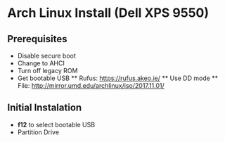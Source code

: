 # Arch Linux Install (Dell XPS 9550)

## Prerequisites 
* Disable secure boot
* Change to AHCI
* Turn off legacy ROM
* Get bootable USB
** Rufus: https://rufus.akeo.ie/
** Use DD mode
** File: http://mirror.umd.edu/archlinux/iso/2017.11.01/

## Initial Instalation
* **f12** to select bootable USB
* Partition Drive

